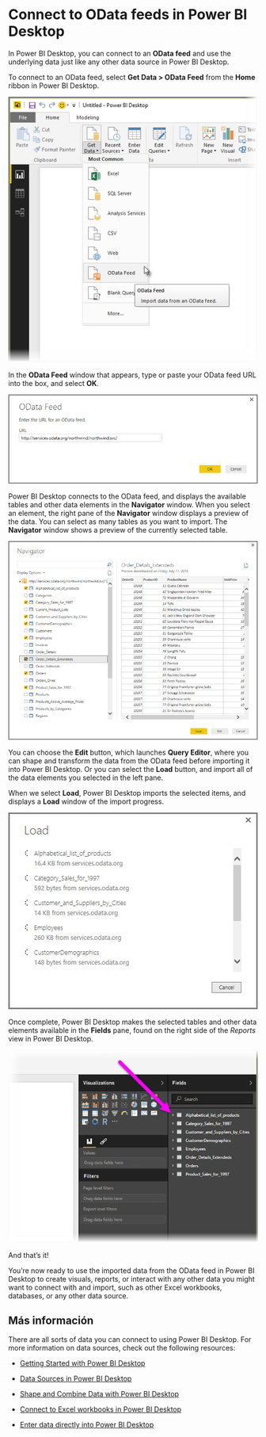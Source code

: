 <properties
   pageTitle="Connect to an OData feed in Power BI Desktop"
   description="Easily connect to and use an OData feed in Power BI Desktop"
   services="powerbi"
   documentationCenter=""
   authors="davidiseminger"
   manager="mblythe"
   backup=""
   editor=""
   tags=""
   qualityFocus="no"
   qualityDate=""/>

<tags
   ms.service="powerbi"
   ms.devlang="NA"
   ms.topic="article"
   ms.tgt_pltfrm="NA"
   ms.workload="powerbi"
   ms.date="09/29/2016"
   ms.author="davidi"/>

# Connect to OData feeds in Power BI Desktop

In Power BI Desktop, you can connect to an <bpt id="p1">**</bpt>OData feed<ept id="p1">**</ept> and use the underlying data just like any other data source in Power BI Desktop.

To connect to an OData feed, select <bpt id="p1">**</bpt>Get Data &gt; OData Feed<ept id="p1">**</ept> from the <bpt id="p2">**</bpt>Home<ept id="p2">**</ept> ribbon in Power BI Desktop.

![](media/powerbi-desktop-connect-odata/connect-to-odata_1.png)

In the <bpt id="p1">**</bpt>OData Feed<ept id="p1">**</ept> window that appears, type or paste your OData feed URL into the box, and select <bpt id="p2">**</bpt>OK<ept id="p2">**</ept>.

![](media/powerbi-desktop-connect-odata/connect-to-odata_2.png)

Power BI Desktop connects to the OData feed, and displays the available tables and other data elements in the <bpt id="p1">**</bpt>Navigator<ept id="p1">**</ept> window. When you select an element, the right pane of the <bpt id="p1">**</bpt>Navigator<ept id="p1">**</ept> window displays a preview of the data. You can select as many tables as you want to import. The <bpt id="p1">**</bpt>Navigator<ept id="p1">**</ept> window shows a preview of the currently selected table.

![](media/powerbi-desktop-connect-odata/connect-to-odata_3.png)

You can choose the <bpt id="p1">**</bpt>Edit<ept id="p1">**</ept> button, which launches <bpt id="p2">**</bpt>Query Editor<ept id="p2">**</ept>, where you can shape and transform the data from the OData feed before importing it into Power BI Desktop. Or you can select the <bpt id="p1">**</bpt>Load<ept id="p1">**</ept> button, and import all of the data elements you selected in the left pane.

When we select <bpt id="p1">**</bpt>Load<ept id="p1">**</ept>, Power BI Desktop imports the selected items, and displays a <bpt id="p2">**</bpt>Load<ept id="p2">**</ept> window of the import progress.


![](media/powerbi-desktop-connect-odata/connect-to-odata_4.png)

Once complete, Power BI Desktop makes the selected tables and other data elements available in the <bpt id="p1">**</bpt>Fields<ept id="p1">**</ept> pane, found on the right side of the <bpt id="p2">*</bpt>Reports<ept id="p2">*</ept> view in Power BI Desktop.

![](media/powerbi-desktop-connect-odata/connect-to-odata_5.png)

And that’s it!

You’re now ready to use the imported data from the OData feed in Power BI Desktop to create visuals, reports, or interact with any other data you might want to connect with and import, such as other Excel workbooks, databases, or any other data source.


## Más información

﻿There are all sorts of data you can connect to using Power BI Desktop. For more information on data sources, check out the following resources:

-   [Getting Started with Power BI Desktop](powerbi-desktop-getting-started.md)

-   [Data Sources in Power BI Desktop](powerbi-desktop-data-sources.md)

-   [Shape and Combine Data with Power BI Desktop](powerbi-desktop-shape-and-combine-data.md)

-   [Connect to Excel workbooks in Power BI Desktop](powerbi-desktop-connect-excel.md)   

-   [Enter data directly into Power BI Desktop](powerbi-desktop-enter-data-directly-into-desktop.md)   
